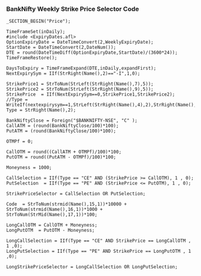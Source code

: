 ### BankNifty Weekly Strike Price Selector Code
    _SECTION_BEGIN("Price"); 

    TimeFrameSet(inDaily);
    #include <ExpiryDates.afl>  
    OptionExpiryDate = DateTimeConvert(2,WeeklyExpiryDate);
    StartDate = DateTimeConvert(2,DateNum());
    DTE = round(DateTimeDiff(OptionExpiryDate,StartDate)/(3600*24));
    TimeFrameRestore();

    DaysToExpiry = TimeFrameExpand(DTE,inDaily,expandFirst);
    NextExpirySym = IIf(StrRight(Name(),2)=="-I",1,0);

    StrikePrice1 = StrToNum(StrLeft(StrRight(Name(),7),5));
    StrikePrice2 = StrToNum(StrLeft(StrRight(Name(),9),5));
    StrikePrice  = IIf(NextExpirySym==0,StrikePrice1,StrikePrice2);  
    //Type = WriteIf(nextexpirysym==1,StrLeft(StrRight(Name(),4),2),StrRight(Name(),2));
    Type = StrRight(Name(),2);

    BankNiftyClose = Foreign("$BANKNIFTY-NSE", "C" );
    CallATM = (round(BankNiftyClose/100)*100);
    PutATM = (round(BankNiftyClose/100)*100);

    OTMPf = 0;

    CallOTM = round((CallATM + OTMPf)/100)*100;
    PutOTM = round((PutATM - OTMPf)/100)*100;

    Moneyness = 1000;

    CallSelection = IIf(Type == "CE" AND (StrikePrice >= CallOTM), 1 , 0);
    PutSelection  = IIf(Type == "PE" AND (StrikePrice <= PutOTM), 1 , 0);

    StrikePriceSelector = CallSelection OR PutSelection;

    Code  = StrToNum(strmid(Name(),15,1))*10000 + StrToNum(strmid(Name(),16,1))*1000 + StrToNum(StrMid(Name(),17,1))*100;

    LongCallOTM = CallOTM + Moneyness;
    LongPutOTM  = PutOTM - Moneyness;

    LongCallSelection = IIf(Type == "CE" AND StrikePrice == LongCallOTM , 1 ,0);
    LongPutSelection = IIf(Type == "PE" AND StrikePrice == LongPutOTM , 1 ,0);

    LongStrikePriceSelector = LongCallSelection OR LongPutSelection;
